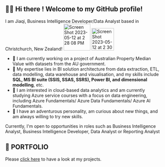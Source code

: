 ##  👋🏼 Hi there ! Welcome to my GitHub profile! 

I am Jiaqi, Business Intelligence Developer/Data Analyst based in Christchurch, New Zealand! <img width="86" alt="Screen Shot 2023-05-12 at 2 28 08 PM" src="https://github.com/jiaqiyu1/jiaqiyu1/assets/84236678/88a0c789-ec43-4d81-813e-280da0015a93"> <img width="72" alt="Screen Shot 2023-05-12 at 2 30 36 PM" src="https://github.com/jiaqiyu1/jiaqiyu1/assets/84236678/fa702aa6-2fe7-4da8-a312-f5c4bc20aaa4">



* 📌 I am currently working on a project of Australian Property Median Value with datasets from the AU government.
* 📌 My expertise lies in BI solution architecture from data extraction, ETL, data modelling, data warehouse and visualisation,  and my skills include __SQL, MS BI suite (SSIS, SSAS, SSRS), Power BI, and dimensional modelling__, etc. 
* 📌 I am interested in cloud-based data analytics and am currently studying Azure service courses with a focus on data engineering, including Azure Fundamentals/ Azure Data Fundamentals/ Azure AI Fundamentals.
* 📌 I have an adventurous personality, am curious about new things, and am always willing to try new skills.

Currently, I'm open to opportunities in roles such as Business Intelligence Analyst, Business Intelligence Developer, Data Analyst or Reporting Analyst

## 📕 PORTFOLIO 
Please [click here](https://link-url-here.org) to have a look at my projects. 


